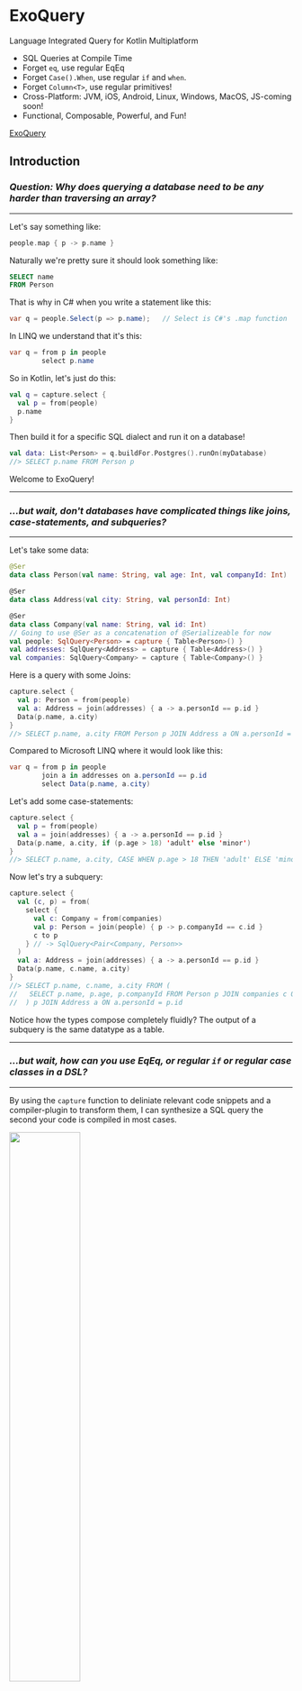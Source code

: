 # ExoQuery

Language Integrated Query for Kotlin Multiplatform

* SQL Queries at Compile Time
* Forget `eq`, use regular EqEq
* Forget `Case().When`, use regular `if` and `when`.
* Forget `Column<T>`, use regular primitives!
* Cross-Platform: JVM, iOS, Android, Linux, Windows, MacOS, JS-coming soon!
* Functional, Composable, Powerful, and Fun!

[ExoQuery](https://github.com/user-attachments/assets/c3089ca8-702c-406c-9e11-42fe0f38d074)

## Introduction

### *Question: Why does querying a database need to be any harder than traversing an array?*
---

Let's say something like:

```kotlin
people.map { p -> p.name }
```

Naturally we're pretty sure it should look something like:

```sql
SELECT name
FROM Person
```

That is why in C# when you write a statement like this:

```csharp
var q = people.Select(p => p.name);   // Select is C#'s .map function
```

In LINQ we understand that it's this:

```csharp
var q = from p in people
        select p.name
```

So in Kotlin, let's just do this:

```kotlin
val q = capture.select {
  val p = from(people)
  p.name
}
```

Then build it for a specific SQL dialect and run it on a database!

```kotlin
val data: List<Person> = q.buildFor.Postgres().runOn(myDatabase)
//> SELECT p.name FROM Person p
```

Welcome to ExoQuery!

---
### *...but wait, don't databases have complicated things like joins, case-statements, and subqueries?*
---

Let's take some data:

```kotlin
@Ser
data class Person(val name: String, val age: Int, val companyId: Int)

@Ser
data class Address(val city: String, val personId: Int)

@Ser
data class Company(val name: String, val id: Int)
// Going to use @Ser as a concatenation of @Serializeable for now
val people: SqlQuery<Person> = capture { Table<Person>() }
val addresses: SqlQuery<Address> = capture { Table<Address>() }
val companies: SqlQuery<Company> = capture { Table<Company>() }
```

Here is a query with some Joins:

```kotlin
capture.select {
  val p: Person = from(people)
  val a: Address = join(addresses) { a -> a.personId == p.id }
  Data(p.name, a.city)
}
//> SELECT p.name, a.city FROM Person p JOIN Address a ON a.personId = p.id
```

Compared to Microsoft LINQ where it would look like this:

```csharp
var q = from p in people
        join a in addresses on a.personId == p.id
        select Data(p.name, a.city)
```

Let's add some case-statements:

```kotlin
capture.select {
  val p = from(people)
  val a = join(addresses) { a -> a.personId == p.id }
  Data(p.name, a.city, if (p.age > 18) 'adult' else 'minor')
}
//> SELECT p.name, a.city, CASE WHEN p.age > 18 THEN 'adult' ELSE 'minor' END FROM Person p JOIN Address a ON a.personId = p.id
```

Now let's try a subquery:

```kotlin
capture.select {
  val (c, p) = from(
    select {
      val c: Company = from(companies)
      val p: Person = join(people) { p -> p.companyId == c.id }
      c to p
    } // -> SqlQuery<Pair<Company, Person>>
  )
  val a: Address = join(addresses) { a -> a.personId == p.id }
  Data(p.name, c.name, a.city)
}
//> SELECT p.name, c.name, a.city FROM (
//   SELECT p.name, p.age, p.companyId FROM Person p JOIN companies c ON c.id = p.companyId
//  ) p JOIN Address a ON a.personId = p.id
```

Notice how the types compose completely fluidly? The output of a subquery is the same datatype as a table.

---
### *...but wait, how can you use EqEq, or regular `if` or regular case classes in a DSL?*
---

By using the `capture` function to deliniate relevant code snippets and a compiler-plugin to
transform them, I can synthesize a SQL query the second your code is compiled in most cases.

<img src="https://github.com/user-attachments/assets/aafeaa92-ea35-4c43-a1fc-a532f66583b6" width=50% height=50%>

<br />
You can even see it in the build output in a file. Have a look at the `build/generated/exoquery` directory.

<br />
<img src="https://github.com/user-attachments/assets/fe00c574-ef03-4657-898b-afd37ef16e99" width=50% height=50%>

---
### *So I can just use normal Kotlin to write Queries?*
---

That's right! You can use regular Kotlin constructs that you know and love in order to write SQL code including:

- Elvis operators
  ```kotlin
  people.map { p ->
    p.name ?: "default"
  }
  //> SELECT CASE WHEN p.name IS NULL THEN 'default' ELSE p.name END FROM Person p
  ```
- Question marks and nullary .let statements
  ```kotlin
  people.map { p ->
      p.name?.let { free("mySuperSpecialUDF($it)").asPure<String>() } ?: "default"
  }
  //> SELECT CASE WHEN p.name IS NULL THEN 'default' ELSE mySuperSpecialUDF(p.name) END FROM Person p
  ```
- If and When
  ```kotlin
  people.map { p ->
    when {
      p.age >= 18 -> "adult"
      p.age < 18 && p.age > 10 -> "minor"
      else -> "child"
    } 
  }
  //>  SELECT CASE WHEN p.age >= 18 THEN 'adult' WHEN p.age < 18 AND p.age > 10 THEN 'minor' ELSE 'child' END AS value FROM Person p
  ```
- Simple arithmetic, simple functions on datatypes
  ```kotlin
  @CapturedFunction
  fun peRatioWeighted(stock: Stock, weight: Double): Double = catpure.expression {
    (stock.price / stock.earnings) * weight
  }
  capture {
    Table<Stock>().map { stock -> peRatioWeighted(stock, stock.marketCap/totalWeight) } 
  }
  //> SELECT (s.price / s.earnings) * s.marketCap / totalWeight FROM Stock s
  ```
- Pairs and Tuples
  ```kotlin
  val query: SqlQuery<Pair<String, String>> = capture {
    Table<Person>().map { p -> p.name to p.age }  
     // or Triple(p.name, p.age, p.companyId), or MyDataClass(p.name, p.age, p.companyId)
  }
  //> SELECT p.name, p.age FROM Person p
  ```
  You can use pairs and tuples with the whole row too! In fact, you can output any simple data-class.
  See below for examples.

---
### *What is this `capture` thing?*
---

The `capture` function is how ExoQuery knows what parts of your application code need to be captured 
inside of the ExoQuery compiler plugin so they can be transformed into SQL. This is how ExoQuery is able to
use regular Kotlin constructs like `if`, `when`, and `let` in the DSL. There are a few
different kinds of things that you can capture:

- A regular table-expression
  ```kotlin
  val people: SqlQuery<Person> = capture { Table<Person>() }
  //> SELECT x.name, x.age FROM Person x
  val joes: SqlQuery<Person> = capture { Table<Person>().where { p -> p.name == "Joe" } }
  //> SELECT p.name, p.age FROM Person p WHERE p.name = 'Joe'
  // (Notice how ExoQuery knows that 'p' should be the variable in this case?)
  ```
- A table-select function. This is a special syntax for doing joins, groupBy, and other complex expressions.
  ```kotlin
  val people: SqlQuery<Pair<Person, Address>> = capture.select {
    val p = from(people)
    val a = join(addresses) { a -> a.personId == p.id }
    p to a
  }
  //> SELECT p.id, p.name, p.age, a.personId, a.street, a.zip  FROM Person p JOIN Address a ON a.personId = p.id 
  ```
  (This is actually just a shortening of the `capture { select { ... } }` expression.)

- An arbitrary code snippet
  ```kotlin
  val nameIsJoe: SqlExpression<(Person) -> Boolean> = capture.expression {
    { p: Person -> p.name == "Joe" }
  }
  ```

  You can them use them with normal queries like this:
  ```kotlin
  // The .use function changes it from SqlExpression<(Person) -> Boolean> to just (Person) -> Boolean
  // you can only use it inside of a `capture` block. 
  capture { Table<Person>().filter { p -> nameIsJoe.use(p) } }
  ```

---
### *How do I use normal runtime data inside my SQL captures?*
---

For most data types use `param(...)`. For example:

```Kotlin
val runtimeName = "Joe"
val q = capture { Table<Person>().filter { p -> p.name == param(runtimeName) } }
q.buildFor.Postgres().runOn(myDatabase)
//> SELECT p.id, p.name, p.age FROM Person p WHERE p.name = ?
```

The ExoQuery infrastructure will know to inject the value of `runtimeName` into the `?`
placeholder in the prepared-statement of the database driver.

This will work for primitives, and KMP and Java date-types (i.e. from `java.time.*`)
ExoQuery uses kotlinx.serialization behind the scenes. In some cases you might
want to use `paramCtx` to create a contextual parameter (Kotlin
docs: [contextual-serialization](https://github.com/Kotlin/kotlinx.serialization/blob/master/docs/serializers.md#contextual-serialization))
or `paramCustom`
to sepecify a custom serializer (Kotlin
docs:  [custom-serializers](https://github.com/Kotlin/kotlinx.serialization/blob/master/docs/serializers.md#custom-serializers)).
See the [Parameters and Serialization](#parameters-and-serialization) section for more details.

# Getting Started

Add the following to your `build.gradle.kts`. First add the plugin and then one of the below
dependency blocks.

```kotlin
// First add the plugin:
plugins {
  id("io.exoquery.exoquery-plugin") version "2.1.0-1.2.5.PL"
  kotlin("plugin.serialization") version "2.1.0" // exoquery relies on this
}

// Then add a runner...
// For Java:
dependencies {
  implementation("io.exoquery:exoquery-runner-jdbc:1.2.5.PL-1.2.5")
  implementation("org.postgresql:postgresql:42.7.0") // Remember to include the right JDBC Driver
}

// For: IOS, OSX, Native Linux, and Mingw using Kotlin Multiplatform
dependencies {
  implementation("io.exoquery:exoquery-runner-native:1.2.5.PL-1.2.5")
  implementation("app.cash.sqldelight:native-driver:2.0.2")
}

// For Android:
dependencies {
  implementation("io.exoquery:exoquery-runner-android:1.2.5.PL-1.2.5")
  implementation("androidx.sqlite:sqlite-framework:2.4.0")
}
```
> *Why the funny verision numbers?* <br /> 
> ExoQuery's Compiler Plugin component has versions that look like this: `<KotlinVersion-ExoQueryPluginVersion.PL>`
> <br />
> The runners have a version that looks like this: `<ExoQueryPluginVersion.PL-ExoQueryRunnerVersion>`.
> <br />
> That way the only the plugin-version needs to be bumped whever a new version of Kotlin is released, not all of the runners too.

You can get started writing queries like this:

```kotlin
// Create a JVM DataSource the way you normally would
val ds: DataSource = ...
val controller = JdbcControllers.Postgres(ds)

// Create a query:
val query = capture {
  Table<Person>().filter { p -> p.name == "Joe" }
}

// Build it for the right dialect and execute:
val output = query.buildFor.Postgres().runOn(controller)
```

Have a look at code samples for starter projects here:

- Basic Java project - https://github.com/ExoQuery/exoquery-sample-jdbc
- Basic Linux Native project: TBD
- Android and OSX project: https://github.com/ExoQuery/exoquery-sample-kmp

# ExoQuery Features

ExoQuery has a plethora of features that allow you to write SQL queries, these are enumerated below. Instead
of using reflection to encode and decode data, ExoQuery builds on top of
the [Terpal-SQL](https://github.com/ExoQuery/terpal-sql)  database controller
in order to encode and decode Kotlin data classes in a fully cross-platform way. Although you do not need data classes
to be `@Serializeable` in order to build the actual queries, you do need it in order to run them.

## Composing Queries

ExoQuery compose allow you to perform functions on SqlQuery instances. These functions are not available outside of a
compose block becuase the compose block delimiates the boundary of the query. SqlQuery instances created by the
`Table<MyRow>` function representing simple table elements. Following functional-programming principles,
any transformation on any SqlQuery instance work, and work the same way.

### Map

This is also known as an SQL projection. It allows you to select a subset of the columns in a table.

```Kotlin
val q = capture {
  Table<Person>().map { p -> p.name }
}
q.buildFor.Postgres().runOn(myDatabase)
//> SELECT p.id, p.name FROM Person p
```

You can also use the `.map` funtion to perform simple aggreations on tables. For example:

```kotlin
val q = capture {
  Table<Person>().map { p -> Triple(min(p.age), max(p.age), avg(p.age)) }
}
q.buildFor.Postgres().runOn(myDatabase)
//> SELECT min(p.age), max(p.age), avg(p.age) FROM Person p
```

### Filter

This is also known as a SQL where clause. It allows you to filter the rows in a table.

```Kotlin
val q = capture {
  Table<Person>().filter { p -> p.name == "Joe" }
}
q.buildFor.Postgres().runOn(myDatabase)
//> SELECT p.id, p.name, p.age FROM Person p WHERE p.name = 'Joe'
```

You can also do `.where { name == "Joe" }` for a slightly more SQL-diomatic experience but this function is not as
powerful.

Also, if you are using a `capture.select` block, you can also use the `where` function to filter the rows:

```kotlin
val q = capture.select {
  val p = from(Table<Person>())
  where { p.name == "Joe" }
}
```

### Correlated Subqueries

You can use a combine filter and map functions to create correlated subqueries.
For example, let's say we want to find all the people over the average age:

```kotlin
val q = capture {
  Table<Person>().filter { p -> p.age > Table<Person>().map { it.age }.avg() }
}
//> SELECT p.id, p.name, p.age FROM Person p WHERE p.age > (SELECT avg(p1.age) FROM Person p1)
```

Recall that you could table the `.map` function with table aggregations. Let's say you want to get
not average but also use that together with another aggreagtor (e.g. the average minus the minimum).
Normally you could use an expression `avg(p.age) + min(p.age)` with a the `.map` function.

```kotlin
val customExpr: SqlQuery<Double> = capture.select { Table<Person>().map { p -> avg(p.age) + min(p.age) } }
```

If you want to use a statement like this inside of a correlated subquery, we can use the `.value()`
function inside of a capture block to convert a `SqlQuery<T>` into just `T`.

```kotlin
val q = capture {
  Table<Person>().filter { p -> p.age > Table<Person>().map { p -> avg(p.age) + min(p.age) }.value() }
}
q.buildFor.Postgres().runOn(myDatabase)
//> SELECT p.id, p.name, p.age FROM Person p WHERE p.age > (SELECT avg(p1.age) + min(p1.age) FROM Person p1)
```

### SortedBy

The kotlin collections `sortedBy` and `sortedByDescending` functions are also available on SqlQuery instances.

```kotlin
val q = capture {
  Table<Person>().sortedBy { p -> p.name }
}
//> SELECT p.id, p.name, p.age FROM Person p ORDER BY p.name

val q = capture {
  Table<Person>().sortedByDescending { p -> p.name }
}
//> SELECT p.id, p.name, p.age FROM Person p ORDER BY p.name DESC
```

When you want to do advanced sorting (e.g. different sorting for different columns) use a `select` block
and the sortBy function inside.

```kotlin
val q = capture.select {
  val p = from(Table<Person>())
  sortBy(p.name to Asc, p.age to Desc)
}
//> SELECT p.id, p.name, p.age FROM Person p ORDER BY p.name ASC, p.age DESC
```

### Joins

Use the `capture.select` to do as many joins as you need.

```kotlin
val q: SqlQuery<Pair<Person, Address>> =
  capture.select {
    val p = from(Table<Person>())
    val a = join(Table<Address>()) { a -> a.ownerId == p.id }
    p to a
  }
q.buildFor.Postgres().runOn(myDatabase)
//> SELECT p.id, p.name, p.age, a.ownerId, a.street, a.zip FROM Person p JOIN Address a ON a.personId = p.id
```

Let's add a left-join:

```kotlin
val q: SqlQuery<Pair<Person, Address?>> =
  capture.select {
    val p = from(Table<Person>())
    val a = join(Table<Address>()) { a -> a.ownerId == p.id }
    val f = joinLeft(Table<Furnitire>()) { f -> f.locatedAt == a.id }
    Triple(p, a, f)
  }
//> SELECT p.id, p.name, p.age, a.ownerId, a.street, a.zip, f.name, f.locatedAt FROM Person p 
//  LEFT JOIN Address a ON a.personId = p.id 
//  LEFT JOIN Furnitire f ON f.locatedAt = a.id
```

Notice that the `Address` table is now nullable. This is because the left-join can return null values.

What can go inside of the `capture.select` function is very carefully controlled by exoquery.
It needs to be one of the following:

- A `from` statement
- A `join` or `leftJoin` statement
- A `where` clause (see the [filter](#filter) section above for more details).
- A `sortBy` clause (see the [sortBy](#sortedby) section above for more details).
- A `groupBy` clause (see the [groupBy](#groupby) section below for more details).

You can use all of these features all together. For example:

```kotlin
val q: SqlQuery<Pair<Person, Address>> =
  capture.select {
    val p = from(Table<Person>())
    val a = join(Table<Address>()) { a -> a.ownerId == p.id }
    where { p.name == "Joe" }
    sortBy(p.name to Asc, p.age to Desc)
    groupBy(p.name)
    p to a
  }

q.buildFor.Postgres().runOn(myDatabase)
//> SELECT p.id, p.name, p.age, a.ownerId, a.street, a.city FROM Person p 
//  INNER JOIN Address a ON p.id = a.ownerId 
//  WHERE p.age > 18 GROUP BY p.age, a.street ORDER BY p.age ASC, a.street DESC
```

Also note that you can do implicit joins using the `capture.select` function if desired as well.
For example, the following query is perfectly reasonable:

```kotlin
val q = capture.select {
  val p = from(Table<Person>())
  val a = from(Table<Address>())
  val r = from(Table<Robot>())
  where {
    p.id == a.ownerId && p.id == r.ownerId && p.name == "Joe"
  }
  Triple(p, a, r)
}
//> SELECT p.id, p.name, p.age, a.ownerId, a.street, a.zip, r.ownerId, r.model FROM Person p, Address a, Robot r 
//  WHERE p.id = a.ownerId AND p.id = r.ownerId AND p.name = 'Joe'
```

### GroupBy

Use a `capture.select` function to do groupBy. You can use the `groupBy` function to group by multiple columns.

```kotlin
val q: SqlQuery<Pair<Person, Address>> =
  capture.select {
    val p = from(Table<Person>())
    val a = join(Table<Address>()) { a -> a.ownerId == p.id }
    groupBy(p.name, a.street)
    MyData(p.name, a.street, avg(p.age)) // Average age of all people named X on the same street
  }
//> SELECT p.name, a.street, avg(p.age) FROM Person p
```

## SQL Actions

ExoQuery has a simple DSL for performing SQL actions.

### Insert

```kotlin
val q =
  capture {
    insert<Person> { set(name to "Joe", age to 44, companyId to 123) }
  }
q.buildFor.Postgres().runOn(myDatabase)
//> INSERT INTO Person (name, age, companyId) VALUES ('Joe', 44, 123)
```

Typically you will use `param` to insert data from runtime values:

```kotlin
val nameVal = "Joe"
val ageVal = 44
val companyIdVal = 123
val q =
  capture {
    insert<Person> { set(name to param(nameVal), age to param(ageVal), companyId to param(companyIdVal)) }
  }
//> INSERT INTO Person (name, age, companyId) VALUES (?, ?, ?)
```

When this gets to cumbersome (and it will!) see how to insert a whole row.

#### Insert a Whole Row

You can insert and entire `person` object using `setParams`.

```kotlin
val person = Person("Joe", 44, 123)
val q =
  capture {
    insert<Person> { setParams(person) }
  }
//> INSERT INTO Person (name, age, companyId) VALUES (?, ?, ?)
```

#### Insert with Exclusions

Wait a second, don't database-model objects like `Person` typically have one or more primary keys key columns
that need to be excluded during the insert because the database generates them?

Here is how to do that:

```kotlin
val person = Person(id = 0, "Joe", 44, 123)

val q =
  capture {
    insert<Person> { setParams(person).excluding(id) } // you can add multiple exclusions here e.g. exlcuding(id, id1, id2, ...)
  }
//> INSERT INTO Person (name, age, companyId) VALUES (?, ?, ?)
```

#### Insert with Returning ID

What do we do if we need to know the row id of the row we just inserted?
The best way to do that is to use the `returning` function to add a `RETURNING` clause to the insert statement.

```kotlin
data class Person(val id: Int, val name: String, val age: Int, val companyId: Int)

val person = Person(id = 0, "Joe", 44, 123)
val q =
  capture {
    insert<Person> { setParams(person).excluding(id) }.returning { p -> p.id }
  }

q.buildFor.Postgres().runOn(myDatabase) // Also works with SQLite
//> INSERT INTO Person (name, age, companyId) VALUES (?, ?, ?) RETURNING id
q.buildFor.SqlServer().runOn(myDatabase)
//> INSERT INTO Person (name, age, companyId) OUTPUT INSERTED.id VALUES (?, ?, ?)
```

This will work for Postgres, SQLite, and SqlServer. For other databases use
`.returningKeys { id }` which will instruct the database-driver to return the
inserted row keys on a more low level. This function is more limited than what
`returning` can do, and it is prone to various database-driver quirks
so be sure to test it on your database appropriately.

The `returning` function is more flexible that `returningKeys` because it allows you to
return not only any column in the inserted row but also collect these columns into
a composite object of your choice. For example:

```kotlin
data class MyOutputData(val id: Int, val name: String)

val person = Person(id = 0, "Joe", 44, 123)

val q =
  capture {
    insert<Person> { setParams(person).excluding(id) }
      .returning { p -> MyOutputData(p.id, p.name + "-suffix") }
  }

val output: List<MyOutputData> = q.buildFor.Postgres().runOn(myDatabase)
//> INSERT INTO Person (name, age, companyId) VALUES (?, ?, ?) RETURNING id, name || '-suffix' AS name
```

#### Insert with OnConflict

You can use the `onConflict` function to specify what to do in case of a conflict. This is supported in Postgres, Sqlite, and MySQL.

Use `onConflictUpdate` to update rows when a conflict occurs. Use the `excluded` argument to refer to the row
that is being inserted. This will become `EXCLUDED` term in the generated SQL.
```kotlin
val person = Person(id = 0, "Joe", 44, 123)
val q =
  capture {
    insert<Person> { setParams(person) }
      onConflictUpdate(id) { excluded -> set(name to excluded.name) }
  }
// Postgres and SQLite:
// INSERT INTO Person (name, age, companyId) VALUES (?, ?, ?) ON CONFLICT (id) DO UPDATE SET name = EXCLUDED.name
// MySQL
// INSERT INTO Person (name, age, companyId) VALUES (?, ?, ?) AS x ON DUPLICATE KEY UPDATE name = x.name
```

The `onConflictUpdate` supports complex expressions as well. For example:

```kotlin
val person = Person(id = 0, "Joe", 44, 123)
val q =
  capture {
    insert<Person> { setParams(person) }
    onConflictUpdate(id) { excluded -> set(name to name + "-" + excluded.name) }
  }
// Postgres and SQLite:
// INSERT INTO Person AS x (name, age, companyId) VALUES (?, ?, ?) ON CONFLICT (id) DO UPDATE SET name = x.name || '-' || EXCLUDED.name
// MySQL
// INSERT INTO Person (name, age, companyId) VALUES (?, ?, ?) AS x ON DUPLICATE KEY UPDATE name = Person.name || '-' || x.name
```
(Note that quite ironically, the table alias `x` is understood by Postgres and Sqlite to be the *previous value*, it understood by MySQL as the *incoming value*.)

Use `onConflictIgnore` to ignore the insert if a conflict occurs. This is also supported in Postgres, Sqlite, and MySQL.

```kotlin
val person = Person(id = 0, "Joe", 44, 123)
val q =
  capture {
    insert<Person> { setParams(person) }
    onConflictIgnore(id)
  }
// Postgres and SQLite:
// INSERT INTO Person (name, age, companyId) VALUES (?, ?, ?) ON CONFLICT (id) DO NOTHING
// MySQL:
// INSERT IGNORE INTO Person (name, age, companyId) VALUES (?, ?, ?)
```

### Update

The update statement is similar to the insert statement. You can use the `set` function to set the values of the
columns you want to update, and typically you will use `param` to set SQL placeholders for runtime values.
Use a `.where` clause to filter your update query.

```kotlin
val joeName = "Joe"
val joeAge = 44
val joeId = 123

val q =
  capture {
    update<Person> {
      set(name to param(joeName), age to param(joeAge))
        .where { id == param(joeId) }
    }
  }
q.buildFor.Postgres().runOn(myDatabase)
// > UPDATE Person SET name = ?, age = ?, companyId = ? WHERE id = 1
```

Similar to INSERT, you can use `setParams` to set columns from the entire `person` object.
Combine this with `excluding` to exclude the primary key column from the update statement and
use the `where` clause to filter your update query.

```kotlin
val person = Person(id = 1, "Joe", 44, 123)
val q =
  capture {
    update<Person> { setParams(person).excluding(id) }
      .where { id == param(joeId) }
  }
q.buildFor.Postgres().runOn(myDatabase)
//> UPDATE Person SET name = ?, age = ?, companyId = ? WHERE id = 1
```

You can also use a `returning` clause to return the updated row if your database supports it.

```kotlin
val person = Person(id = 1, "Joe", 44, 123)

val q =
  capture {
    update<Person> { setParams(person).excluding(id) }
      .where { id == param(joeId) }
      .returning { p -> p.id }
  }

q.buildFor.Postgres().runOn(myDatabase) // Also works with SQLite
//> UPDATE Person SET name = ?, age = ?, companyId = ? WHERE id = ? RETURNING id
q.buildFor.SqlServer().runOn(myDatabase)
//> UPDATE Person SET name = ?, age = ?, companyId = ? OUTPUT INSERTED.id WHERE id = ?
```

### Delete

Delete works exactly the same as insert and updated but there is no `set` clause
since no values are being set.

```kotlin
val joeId = 123
val q =
  capture {
    delete<Person>.where { id == param(joeId) }
  }
q.buildFor.Postgres().runOn(myDatabase)
//> DELETE FROM Person WHERE id = ?
```

The Delete DSL also supports `returning` clauses:

```kotlin
val joeId = 123
val q =
  capture {
    delete<Person>
      .where { id == param(joeId) }
      .returning { p -> p.id }
  }
q.buildFor.Postgres().runOn(myDatabase) // Also works with SQLite
//> DELETE FROM Person WHERE id = ? RETURNING id
q.buildFor.SqlServer().runOn(myDatabase)
//> DELETE FROM Person OUTPUT DELETED.id WHERE id = ?
```

### Batch Actions

Batch queries are supported (only JDBC for now) for insert, update, and delete actions as well as all of the
features they support (e.g. returning, excluding, etc.).

```kotlin
val people = listOf(
  Person(id = 0, name = "Joe", age = 33, companyId = 123),
  Person(id = 0, name = "Jim", age = 44, companyId = 456),
  Person(id = 0, name = "Jack", age = 55, companyId = 789)
)
val q =
  capture { p ->
    capture.batch(people) { p ->
      insert<Person> {
        set(
          name to param(p.name),
          age to param(p.age),
          companyId to (p.companyId)
        )
      }
    }
  }

q.buildFor.Postgres().runOn(myDatabase)
//> INSERT INTO Person (name, age, companyId) VALUES (?, ?, ?)
```

This will tell the JDBC driver to use a PreparedStatement with `.addBatch()` and `executeBatch()` between which every
insert will be executed. Batch queries for update and delete work the same way.

## Column and Table Naming

If you need your table or columns to be named differently that than the data-class name or it's fields
you can use the kotlinx.serialization `SerialName("...")` annotation:

```kotlin
@SerialName("corp_customer")
data class CorpCustomer {
  val name: String

  @SerialName("num_orders")
  val numOrders: Int

  @SerialName("created_at")
  val createdAt: Int
}

val q = capture { Table<CorpCustomer>() }
q.buildFor.Postgres().runOn(myDatabase)
//> 
```

If you do not want to use this annotation for somemthing else (e.g. JSON field names) you can also
use `@ExoEntity` and `@ExoField` to do the same thing.

```kotlin
@ExoEntity("corp_customer")
data class CorpCustomer {
  val name: String

  @ExoField("num_orders")
  val numOrders: Int

  @ExoField("created_at")
  val createdAt: Int
}

val q = capture { Table<CorpCustomer>() }
q.buildFor.Postgres().runOn(myDatabase)
//> SELECT x.name, x.num_orders, x.created_at FROM corp_customer x
```

### Captured Functions

Captured functions allow you to use kotlin functions inside of blocks. Writing a captured function is as simple as
adding
the `@CapturedFunction` annotation to a function that returns a `SqlQuery<T>` or `SqlExpression<T>` instance.
Recall that in the introduction we saw a captured function that calculated the P/E ratio of a stock:

```kotlin
  @CapturedFunction
fun peRatioWeighted(stock: Stock, weight: Double): Double = catpure.expression {
    (stock.price / stock.earnings) * weight
  }
```

Once this function is defined you can use it inside a `capture` block like this:

```kotlin
capture {
  Table<Stock>().map { stock -> peRatioWeighted(stock, stock.marketCap / totalWeight) }
}
```

Note that captured functions can call other captured functions, for example:

```kotlin
@CapturedFunction
fun peRationSimple(stock: Stock): Double = catpure.expression {
    stock.price / stock.earnings
  }

@CapturedFunction
fun peRatioWeighted(stock: Stock, weight: Double): Double = catpure.expression {
  peRationSimple(stock) * weight
}
capture {
  Table<Stock>().map { stock -> peRatioWeighted(stock, stock.marketCap / totalWeight) }
}
```

Also note that captured functions can make use of the context-receiver position. For example, let's make the
`marketCap` field into a function:

```kotlin
@CapturedFunction
fun Stock.marketCap() = capture.expression {
    price * sharesOutstanding
  }
val q = capture {
  val totalWeight = Table<Stock>().map { it.marketCap().use }.sum() // A local variable used in the query!
  Table<Stock>().map { stock -> peRatioWeighted(stock, stock.marketCap().use / totalWeight) }
}
println(q.buildFor.Postgres().value)
// SELECT (stock.price / stock.earnings) * ((this.price * this.sharesOutstanding) / (SELECT sum(this.price * this.sharesOutstanding) FROM Stock it)) AS value FROM Stock stock
```

Since captured-functions guarantee that the code inside of them leads to a compile-time generated query they cannot
be used arbitrarily. They can only contain a single `capture`, `capture.select`, or `capture.expression` block.
They cannot have any other kind of control logic (e.g. `if`, `when`, `for`, etc.) inside of them. If you want
a more flexible mechanism for writing queries see the [dynamic queries](#dynamic-queries) section below.

### Polymorphic Query Abstraction

Continuing from the section on [captured-functions](#captured-functions) above, captured functions can use generics and
polymorphism in order to create highly abstractable query components.
For example:

```kotlin
interface Locateable {
  val locationId: Int
}
data class Person(val name: String, val age: Int, locationId: Int)
data class Robot(val model: String, val createdOn: LocalDate, val locationId: Int)
data class Address(val id: Int, val street: String, val zip: String)

// Now let's create a captured function that can be used with any Locateable object:
@CapturedFunction
fun <L : Locateable> joinLocation(locateable: SqlQuery<L>): SqlQuery<Pair<L, Address>> =
  capture.select {
    val l = from(locateable)
    val a = join(addresses) { a -> a.id == l.locationId }
    l to a
  }
```

Now I can use this function with the Person table

```kotlin
val people: SqlQuery<Pair<Person, Address>> = capture {
  joinLocation(Table<Person>().filter { p -> p.name == "Joe" })
}
people.buildFor.Postgres().runOn(myDatabase)
//> SELECT p.name, p.age, p.locationId, a.id, a.street, a.zip FROM Person p JOIN Address a ON a.id = p.locationId WHERE p.name = 'Joe'
```

As well as the Robot table:

```kotlin
val robots: SqlQuery<Pair<Robot, Address>> = capture {
  joinLocation(Table<Robot>().filter { r -> r.model == "R2D2" })
}
//> SELECT r.model, r.createdOn, r.locationId, a.id, a.street, a.zip FROM Robot r JOIN Address a ON a.id = r.locationId WHERE r.model = 'R2D2'
```

You can then continue to compose the output of this function to get more and more powerful queries!

### Local Variables

Captured functions can also be used to define local variables inside of a `capture` block. In the introduction we saw
a query that looked like this:

```kotlin
capture {
  Table<Stock>().map { stock -> peRatioWeighted(stock, stock.marketCap / totalWeight) }
}
```

Note how I intentionally left the `totalWeight` variable undefined. Let's try to define it as a local varaible:

```kotlin
val q =
  capture {
    val totalWeight = Table<Stock>().map { it.marketCap().use }.sum()
    Table<Stock>().map { stock -> peRatioWeighted(stock, stock.marketCap / totalWeight) }
  }
q.buildFor.Postgres().runOn(myDatabase)
//> SELECT (stock.price / stock.earnings) * ((this.price * this.sharesOutstanding) / (SELECT sum(this.price * this.sharesOutstanding) FROM Stock it)) AS value FROM Stock stock
```

## Transactions

ExoQuery supports transactions! Once a query or action is built e.g. once you do `.buildFor.Postgres()` you will get
one of three possbile things:

1. A `SqlCompiledQuery` object. This is a query that can be executed on the database.
2. A `SqlCompiledAction` object. This is an action that can be executed on the database.
3. A `SqlCompiledBatchAction` object This is a SQL batch action, typically it is not supported for transactions.

Once you have imported a ExoQuery runner project (e.g. exoquery-runner-jdbc) and created a DatabaseController
(e.g. `JdbcControllers.Postgres`), you can run the query or action:

```kotlin
val ds: DataSource = ...
val controller = JdbcControllers.Postgres(ds)

val getJoes = capture {
  Table<Person>().filter { p -> p.name == "Joe" }
}.buildFor.Postgres()

fun setJoesToJims(ids: List<String>) = capture {
  update<Person> { set(name to "Jim").where { p -> p.id in params(ids) } }
}.buildFor.Postgres()

controller.transaction {
  val allJoes = getJoes.runOn(controller)
  // Execute some runtime logic to filter the people we want to update i.e. `shouldActuallyBeUpdated`
  val someJoes = allJoes.filter { p -> shouldActuallyBeUpdated(p) }
  setJoesToJims(someJoes).runOn(controller)
}
```

## Free Blocks

### Calling UDFs

In situations where you need to use a SQL UDF that is available directly on the database, or when you need
to use custom SQL syntax that is not supported by ExoQuery, you can use a free block.

```kotlin
val q = capture {
  Table<Person>().filter { p -> free("mySpecialDatabaseUDF(${p.name})") == "Joe" }
}
//> SELECT p.id, p.name, p.age FROM Person p WHERE mySpecialDatabaseUDF(p.name) = 'Joe'
```

You can pass param-calls into the free-block as well.

```kotlin
val myRuntimeVar = ...
val q = capture {
  Table<Person>().filter { p -> p.name == free("mySpecialDatabaseUDF(${param(myRuntimeVar)})") }
}
//> SELECT p.id, p.name, p.age FROM Person p WHERE p.name = mySpecialDatabaseUDF(?)
```

### Enriching Queries

Free blocks are also useful for adding information before/after an entire query. For example:

```kotlin
val q = capture {
  free("${Table<Person>().filter { p -> p.name == "Joe" }} FOR UPDATE").asPure<SqlQuery<Person>>()
}
//> SELECT p.id, p.name, p.age FROM Person p WHERE p.name = 'Joe' FOR UPDATE
```

This is technique is quite powerful when combined with captured-functions to abstract out logic:

```kotlin
@CapturedFunction
fun <T : Person> forUpdate(v: SqlQuery<T>) = capture {
    free("${v} FOR UPDATE").asPure<SqlQuery<T>>()
  }

val q = capture {
  forUpdate(Table<Person>().filter { p -> p.age > 21 })
}
//> (SELECT p.id, p.name, p.age FROM Person p WHERE p.age > 21) FOR UPDATE
```

### Enriching Actions

Free blocks can even be used with Action (i.e. insert, update, delete) statements:

```kotlin
val q = capture {
  insert<Person> { setParams(Person(1, "Joe", "Bloggs", 111)) }
}
val qq = capture {
  free("SET IDENTITY_INSERT Person ON ${q} SET IDENTITY_INSERT Person OFF").asPure<SqlAction<Person, Long>>()
}
qq.build<SqlServerDialect>().runOn(ctx)
//> SET IDENTITY_INSERT Person ON  INSERT INTO Person (id, name, age, companyId) VALUES (?, ?, ?, ?) SET IDENTITY_INSERT Person OFF
```

## Parameters and Serialization

ExoQuery builds on top of kotlinx.serialization in order to encode/decode information into SQL prepared-statements and
result-sets.
The param function `param` is used to bring runtime data into `capture` functions which are processed at compile-time.
It does this in an SQL-injection-proof fashion by using parameterized queries on the driver-level.

```kotlin
val runtimeName = "Joe"
val q = capture { Table<Person>().filter { p -> p.name == param(runtimeName) } }
q.buildFor.Postgres().runOn(myDatabase)
//> SELECT p.id, p.name, p.age FROM Person p WHERE p.name = ?
```

### param

The following data-types can be used with `param`

- Primitives: String, Int, Long, Short, Byte, Float, Double, Boolean
- Time Types: `java.util.Date`, LocalDate, LocalTime, LocalDateTime, ZonedDateTime, Instant, OffsetTime, OffsetDateTime
- Kotlin Multiplatform Time Types: `kotlinx.datetime.LocalDate`, `kotlinx.datetime.LocalTime`,
  `kotlinx.datetime.LocalDateTime`, `kotlinx.datetime.Instant`
- SQL Time Types: `java.sql.Date`, `java.sql.Timestamp`, `java.sql.Time`
- Other: BigDecimal, ByteArray
- Note that in all the time-types Nano-second granularity is not supported. It will be rounded to the nearest
  millisecond.

Note that for Kotlin native things like `java.sql.Date` and `java.sql.Time` do not exist. Kotlin Multiplatform uses
`kotlinx.datetime` objects instead.
> If you've used [Terpal-SQL](https://github.com/ExoQuery/terpal-sql) you'll notice these are the same as the
> Wrapped-Types that it supports.
> This is because Terpal-SQL and ExoQuery use the same underlying Database Controllers.

### params

If you want to do in-set SQL checks with runtime collections, use the `params` function:

```kotlin
val runtimeNames = listOf("Joe", "Jim", "Jack")
val q = capture { Table<Person>().filter { p -> p.name in params(runtimeNames) } }
q.buildFor.Postgres().runOn(myDatabase)
//> SELECT p.id, p.name, p.age FROM Person p WHERE p.name IN (?, ?, ?)
```

Internally this is handled almost the same way as `param`. It finds an appropriate kotlinx.serialization
Serializer and uses it to encode the collection into a SQL prepared-statement.

(Note are also `paramsCustom` and `paramsCtx` functions that are analogous to `paramCustom` and `paramCtx` described
below.)

### paramCustom

If you want to use a custom serializer for a specific type, you can use the `paramCustom` function.
This is frequently useful when you want to map structured-data to a primitive type:

```kotlin
// Define a serializer for the custom type
object EmailSerializer : KSerializer<Email> {
  override val descriptor: SerialDescriptor = PrimitiveSerialDescriptor("Email", PrimitiveKind.STRING)
  override fun serialize(encoder: Encoder, value: Email) = encoder.encodeString(value.value)
  override fun deserialize(decoder: Decoder) = Email(decoder.decodeString())
}

val email: Email = Email.safeEncode("joe@joesplace.com")
val q = capture {
  Table<User>().filter { p -> p.email == paramCustom(email, EmailSerializer) }
}
```

If you're wondering what the User class looks like, remember that using Kotlin serialization,
this kind of data most likely uses
a [property-based-serialization](https://github.com/Kotlin/kotlinx.serialization/blob/master/docs/serializers.md#specifying-a-serializer-on-a-property)
annotation!

```kotlin
@Serializable
data class User(
  val id: Int,
  val name: String,
  @Serializable(with = EmailSerializer::class)
  val email: Email
)
```

You can essentially think of `paramCustom` as way to bring custom-serialized entities into a capture block. The way they
are set up
on the data-class coming out of the Query can be
a [property-based](https://github.com/Kotlin/kotlinx.serialization/blob/master/docs/serializers.md#specifying-a-serializer-on-a-property)
serializer,
a [particular-type](https://github.com/Kotlin/kotlinx.serialization/blob/master/docs/serializers.md#specifying-a-serializer-for-a-particular-type)
serializer,
a [file-specified](https://github.com/Kotlin/kotlinx.serialization/blob/master/docs/serializers.md#specifying-a-serializer-for-a-particular-type)
serializer,
or even
a [typealias-serializer](https://github.com/Kotlin/kotlinx.serialization/blob/master/docs/serializers.md#specifying-a-serializer-for-a-particular-type)
serializer.
When you want to any of thse kinds of things brought in as `param` into a `capture` block, use `paramCustom` to do that.

### paramCtx

The `paramCtx` function allows you to
use [contextual-serialization](https://github.com/Kotlin/kotlinx.serialization/blob/master/docs/serializers.md#contextual-serialization)
for a specific type. Essentially this is like telling ExoQuery, and kotlinx.serialization "don't worry about not having
a serializer here... I got this."
This means that you eventually need to provide a low-level Database-Driver encoder/decoder pair into Database-Controller
that you are going to use.

Let's say for example that you have a highly customized encoded type that can only be processed correctly at a low
level.

```kotlin
data class ByteContent(val bytes: InputStream) {
  companion object {
    fun bytesFrom(input: InputStream) = ByteContent(ByteArrayInputStream(input.readAllBytes()))
  }
}
```

Then when creating the Database-Controller, provide a low-level encoder/decoder pair:

```kotlin
val myDatabase = object : JdbcControllers.Postgres(postgres.postgresDatabase) {
  override val additionalDecoders =
    super.additionalDecoders + JdbcDecoderAny.fromFunction { ctx, i -> ByteContent(ctx.row.getBinaryStream(i)) }
  override val additionalEncoders =
    super.additionalEncoders + JdbcEncoderAny.fromFunction(Types.BLOB) { ctx, v: ByteContent, i ->
      ctx.stmt.setBinaryStream(
        i,
        v.bytes
      )
    }
}
```

Then you can execute queries using `ByteContent` instances like this:

```kotlin
val bc: ByteContent = ByteContent.bytesFrom(File("myfile.txt").inputStream())
val q = capture {
  Table<MyBlobTable>().filter { b -> b.content == paramCtx(bc) }
}
q.buildFor.Postgres().runOn(myDatabase)
```

If you are wondering how what `MyBlobTable` looks like, it is a simple data-class with a `ByteContent` field
that specifies a contextual-serializer. This is in fact *required* so that you can get instances of `MyBlobTable`
out of the database.

```kotlin
@Serializable
data class Image(val id: Int, @Contextual val content: ByteContent)
```

Without this `q.buildFor.Postgres()` will work but `.runOn(myDatabase)` will not.

> Note that this section is largely taken
> from [Custom Primitives](https://github.com/ExoQuery/terpal-sql?tab=readme-ov-file#custom-primitives)
> in the Terpal-SQL Database Controller documentation which also points to a code-sample for
>
a [Contextual Column Clob](https://github.com/ExoQuery/terpal-sql/blob/main/terpal-sql-jdbc/src/test/kotlin/io/exoquery/sql/examples/ContextualColumnCustom.kt).
> If you are having any difficulty getting the above example to work with the Database-Controller, have a look at the
> link above.

### Playing well with other Kotlinx Formats

When using ExoQuery with kotlinx-serialization with other formats such as JSON in real-world situations, you may
frequently need either different encodings or even entirely different schemas for the same data. For example, you may
want to encode a `LocalDate` using the SQL `DATE` type, but when sending the data to a REST API you may want to encode
the same `LocalDate` as a `String` in ISO-8601 format (i.e. using DateTimeFormatter.ISO_LOCAL_DATE).

There are several ways to do this in Kotlinx-serialization, I will discuss two of them.

#### Using a Contextual Serializer

The simplest way to have a different encoding for the same data in different contexts is to use a contextual serializer.

```kotlin
@Serializable
data class Customer(val id: Int, val firstName: String, val lastName: String, @Contextual val createdAt: LocalDate)

// Database Schema:
// CREATE TABLE customers (id INT, first_name TEXT, last_name TEXT, created_at DATE)

// This Serializer encodes the LocalDate as a String in ISO-8601 format and it will only be used for JSON encoding.
object DateAsIsoSerializer : KSerializer<LocalDate> {
  override val descriptor = PrimitiveSerialDescriptor("LocalDate", PrimitiveKind.STRING)
  override fun serialize(encoder: Encoder, value: LocalDate) =
    encoder.encodeString(value.format(DateTimeFormatter.ISO_LOCAL_DATE))
  override fun deserialize(decoder: Decoder): LocalDate =
    LocalDate.parse(decoder.decodeString(), DateTimeFormatter.ISO_LOCAL_DATE)
}

// When working with the database, the LocalDate will be encoded as a SQL DATE type. The Terpal Driver knows
// will behave this way by default when a field is marked as @Contextual.
val ctx = JdbcController.Postgres.fromConfig("mydb")
val c = Customer(1, "Alice", "Smith", LocalDate.of(2021, 1, 1))
val q = capture {
  insert<Customer> {
    set(
      firstName to param(c.firstName),
      lastName to param(c.lastName),
      createdAt to paramCtx(c.createdAt)
    )
  }
}
q.buildFor.Postgres().runOn(ctx)
//> INSERT INTO customers (first_name, last_name, created_at) VALUES (?, ?, ?)

// Then later when encoding the data as JSON, the make sure to specify the DateAsIsoSerializer in the serializers-module.
val json = Json {
  serializersModule = SerializersModule {
    contextual(LocalDate::class, DateAsIsoSerializer)
  }
}
val jsonCustomer = json.encodeToString(Customer.serializer(), customer)
println(jsonCustomer)
//> {"id":1,"firstName":"Alice","lastName":"Smith","createdAt":"2021-01-01"}
```

The Terpal-SQL repository has a useful code sample relevant to this use-case.
See
the [Playing Well using Different Encoders](terpal-sql-jdbc/src/test/kotlin/io/exoquery/sql/examples/PlayingWell_DifferentEncoders.kt)
example for more details.

#### Using Row-Surrogate Encoder

When the changes in encoding between the Database and JSON are more complex, you may want to use a row-surrogate
encoder.

A row-surrogate encoder will take a data-class and copy it into another data-class (i.e. the surrogate data-class) whose
schema is appropriate
for the target format. The surrogate data-class needs to also be serializable and know how to create itself from the
original data-class.

```kotlin
// Create the "original" data class
@Serializable
data class Customer(
  val id: Int,
  val firstName: String,
  val lastName: String,
  @Serializable(with = DateAsIsoSerializer::class) val createdAt: LocalDate
)

// Create the "surrogate" data class
@Serializable
data class CustomerSurrogate(
  val id: Int,
  val firstName: String,
  val lastName: String,
  @Contextual val createdAt: LocalDate
) {
  fun toCustomer() = Customer(id, firstName, lastName, createdAt)

  companion object {
    fun fromCustomer(customer: Customer): CustomerSurrogate {
      return CustomerSurrogate(customer.id, customer.firstName, customer.lastName, customer.createdAt)
    }
  }
}
```

Then create a surrogate serializer which uses the surrogate data-class to encode the original data-class.

```kotlin
object CustomerSurrogateSerializer : KSerializer<Customer> {
  override val descriptor = CustomerSurrogate.serializer().descriptor
  override fun serialize(encoder: Encoder, value: Customer) =
    encoder.encodeSerializableValue(CustomerSurrogate.serializer(), CustomerSurrogate.fromCustomer(value))
  override fun deserialize(decoder: Decoder): Customer =
    decoder.decodeSerializableValue(CustomerSurrogate.serializer()).toCustomer()
}
```

Then use the surrogate serializer when reading data from the database.

```kotlin
// You can then use the surrogate class when reading/writing information from the database:
val customers = capture {
  Table<Customer>().filter { c -> c.firstName == "Joe" }
}.buildFor.Postgres().runOn(ctx, CustomerSurrogateSerializer)
//> SELECT c.id, c.firstName, c.lastName, c.createdAt FROM customers c WHERE c.firstName = 'Joe'

// ...and use the regular data-class/serializer when encoding/decoding to JSON
println(Json.encodeToString(ListSerializer(Customer.serializer()), customers))
//> [{"id":1,"firstName":"Alice","lastName":"Smith","createdAt":"2021-01-01"}]
```

The Terpal-SQL repository has a useful code sample relevant to this use-case.
See
the [Playing Well using Row-Surrogate Encoder](terpal-sql-jdbc/src/test/kotlin/io/exoquery/sql/examples/PlayingWell_RowSurrogate.kt)
section for more details.

## Dynamic Queries

There are certain situations where ExoQuery cannot generate a query at compile-time. Most notably this happens when
runtime values are used to choose a particular instance of SqlQuery or SqlExpression to be used. For example:

```kotlin
val someFlag: Boolean = someRuntimeLogic()
val q = capture {
  if (someFlag) {
    Table<Person>().filter { p -> p.name == "Joe" }
  } else {
    Table<Person>().filter { p -> p.name == "Jim" }
  }
}
```

ExoQuery does not know the value of `someFlag` at compile-time and therefore cannot generate a query at that point. This
means
that ExoQuery needs to run the query at runtime as the `capture` block is executed. This is called a dynamic query.
Dynamic queries are extremely flexible and ExoQuery is very good at handling them however there are a few caveats:

* Dynamic queries require the ExoQuery Query-Compiler to run with your runtime-code. Specifically, wherever you call
  the `.buildFor.SomeDatabase()` function.
* It can be problematic to call this code from performance-critical areas
  because their cost can be in the order of milliseconds (whereas non-dynamic queries have zero runtime cost since
  they are created inside the compiler). Be sure to test out how much time your dynamic-queries are taking
  if you have any concerns.
  Kotlin's [measureTime](https://kotlinlang.org/docs/time-measurement.html#measure-code-execution-time)
  function is useful for this so long as you run it 5-10 times to let JIT do its work.
* You will not see dynamic-queries in the SQL log output because they are not
  generated until runtime, although you will see a message that the query is dynamic.

Dynamic queries effectively allow you pass around `SqlQuery<T>` and `SqlExpression<T>` objects without any
restrictions or limitations. For example:

```kotlin
@CapturedDynamic
fun filteredIds(robotsAllowed: Boolean, value: SqlExpression<String>) =
  if (robotsAllowed)
    capture {
      Table<Person>().filter { p -> p.name == value }.map { p -> p.id }
      union
      Table<Robot>().filter { r -> r.model == value }.map { r -> r.id }
    }
  else
    capture { Table<Person>().filter { p -> p.name == value }.map { r -> r.id } }

val q = capture {
  Table<Tenants>().filter { c -> filteredIds(true, capture.expression { c.signatureName }) }
}
//> SELECT c.signatureName, c.rentalCode, c.moveInDate FROM Tenants c WHERE c.signatureName IN (SELECT p.id FROM Person p WHERE p.name = ? UNION SELECT r.id FROM Robot r WHERE r.model = ?)
```

Note several things:

* The `@CapturedFunction` annotation is used to mark the function as a dynamic function, otherwise
  a parsing error along the lines of:
  ```
  Could not understand the SqlExpression (from the scaffold-call) that you are attempting to call `.use` on...
  ------------ Source ------------
  filteredIds(true, capture.expression { c.signatureName })
  ```
  or possibly:
  ```
  It looks like you are attempting to call the external function `joinedClauses` in a captured block
  ```
  will occur. This is because ExoQuery tries to be extra careful about controlling what goes inside
  a capture block, otherwise "Backend Lowering Exceptions" can occur which are notoriously hard to debug.
* Captured functions will typically have one or two runtime flags and the other parameters
  going in should be `SqlQuery<T>` or `SqlExpression<T>` objects. If you do not need to pass around
  `SqlQuery<T>` or `SqlExpression<T>` objects like this, you probably do not need captured-dynamics at all
  and instead should use compile-time [captured functions](#captured-functions).
* Notice how above I used `capture.expression { c.signatureName }` nested inside another `capture` block.
  This is required because `c.signatureName` is merely a `String`, not a `SqlExpression<String>` type.
  More importantly, it is a compile-time *symbolic* value (i.e. literally the expression `"c.signatureName"`)
  that relies on the `c` variable, defined inside the parent capture block.
  It is essential to understand that this `c` variable is not actually a real variable that exists "out there"
  in the runtime scope of accessible variables. Unless we re-wrap it, it is forced to remain
  inside the outer `capture` block in which it was defined.**

> ** NOTE: This kind of logic is not arbitrary or magical. It is deeply rooted in the principle
> of [Phase Consistency](https://gist.github.com/odersky/f91362f6d9c58cc1db53f3f443311140#the-phase-consistency-law)
> that is well understood in the academic literature of compiler metaprogramming theory. Don't bother learning
> any of these things, you don't need to know them in order to use ExoQuery effectively. Only be aware of the fact
> ExoQuery is fundamentally lawful behind the scenes.

Another advantage of dynamic queries is that you can use them to create query-fragments inside of collections.
For example, the following code takes a list of possible names and creates a
`person.name == x || person.name == y || ...`
set of clauses from the list.

```kotlin
val possibleNames = listOf("Joe", "Jack")

@CapturedDynamic
fun joinedClauses(p: SqlExpression<Person>) =
  possibleNames.map { n -> capture.expression { p.use.name == param(n) } }
    .reduce { a, b -> capture.expression { a.use || b.use } }

val filteredPeople = capture {
  Table<Person>().filter { p -> joinedClauses(capture.expression { p }).use }
}

filteredPeople.buildFor.Postgres()
//> SELECT p.id, p.name, p.age FROM Person p WHERE p.name = ? OR p.name = ?
```

Again, notice how I wrapped `p` into `capture.expression { p }` to make it a `SqlExpression<Person>` type.
What is being passed from `filteredPeople` to `joinedClauses` is literally the *symbolic* expression `p`.

## Nested Datatypes

TBD

# In the Nuts and Bolts

> WARNING: This section is not for the faint of heart. It is a deep-dive into the more obscure parts of ExoQuery,
> and is not necessary to understand in order to use ExoQuery effectively. Please proceed with caution.

ExoQuery is based on my learnings from the [Quill](https://github.com/zio/zio-quill) Language Integrated Query library
that I have maintained for the better part of a decade. It incorporates fundamental ideas from Functional Programming,
Metaprogramming, and Category Theory in a non-invasive way. It was inspired by a series of precedents.

* Flavio Brasil's Seminal Library [Monadless](https://github.com/monadless/monadless) and my successor to
  it [ZIO Direct](https://github.com/zio/zio-direct)
* Philip Wadler's
  talk ["A practical theory of language-integrated query"](http://www.infoq.com/presentations/theory-language-integrated-query)
* Philip Wadler's
  paper [Everything old is new again: Quoted Domain Specific Languages](http://homepages.inf.ed.ac.uk/wadler/papers/qdsl/qdsl.pdf)
* [The Flatter, the Better](http://db.inf.uni-tuebingen.de/staticfiles/publications/the-flatter-the-better.pdf)

One important thing to understand about ExoQuery from a theoretical standpoint is that it is fundamentally monadic,
just like Microsoft LINQ. The construct `capture.select` bundles the sequence of linear variable assignments until a
nesting of flatMaps is created. This is based on the novel approach of Monadless.

Take for example this query:

```kotlin
val q = capture.select {
  val p = from(Table<Person>())
  val a = join(Table<Address>()) { a -> p.id == a.ownerId }
  val r = join(Table<Robot>()) { r -> p.id == r.ownerId }
  Triple(p, a, r)
}
println(q.normalizeSelects().xr.show())

// Will yield:
Table(Person).flatMap { p ->
  Table(Address).join { a -> p.id == a.ownerId }.flatMap { a ->
    Table(Robot).join { r -> p.id == r.ownerId }.map { r ->
      Triple(first = p, second = a, third = r)
    }
  }
}
```

ExoQuery supports a user-accessible flatMap function that can literally be used to create the same exact structure:

```kotlin
val q2 = capture {
  Table<Person>().flatMap { p ->
    internal.flatJoin(Table<Address>()) { a -> p.id == a.ownerId }.flatMap { a ->
      internal.flatJoin(Table<Robot>()) { r -> p.id == r.ownerId }.map { r ->
        Triple(p, a, r)
      }
    }
  }
}
println(q2.show())

// Creates the same thing!   
Table(Person).flatMap { p ->
  Table(Address).join { a -> p.id == a.ownerId }.flatMap { a ->
    Table(Robot).join { r -> p.id == r.ownerId }.map { r ->
      Triple(first = p, second = a, third = r)
    }
  }
}
```

The takeaway here is that the `from()` and `join()` functions are actually customized variations
of the monadic bind, embedded into a direct-style syntactic sugar.
